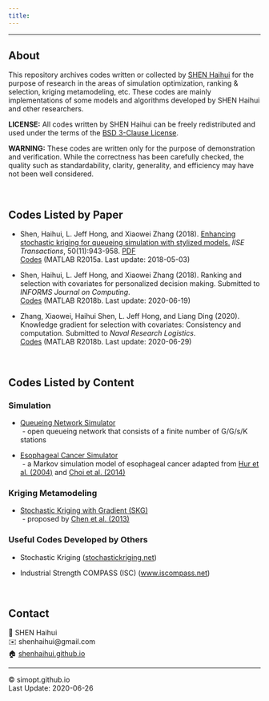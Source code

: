 ```yaml
---
title:
---
```

---

<!--&nbsp;    
<!-- insert one empty line -->
<!-- can also use "<a></a>" or "<br><br>"  -->

## About
This repository archives codes written or collected by [SHEN Haihui](https://shenhaihui.github.io) for the purpose of research in the areas of simulation optimization, ranking & selection, kriging metamodeling, etc.
These codes are mainly implementations of some models and algorithms developed by SHEN Haihui and other researchers.

**LICENSE:**
All codes written by SHEN Haihui can be freely redistributed and used under the terms of the
<a href="https://raw.githubusercontent.com/SimOpt/simopt.github.io/master/BSD License.txt" target="_blank">BSD 3-Clause License</a>.

**WARNING:**
These codes are written only for the purpose of demonstration and verification.
While the correctness has been carefully checked, the quality such as standardability, clarity, generality, and efficiency may have not been well considered.


&nbsp;    
## Codes Listed by Paper

* Shen, Haihui, L. Jeff Hong, and Xiaowei Zhang (2018).
<a href="https://doi.org/10.1080/24725854.2018.1465242" target="_blank">Enhancing stochastic kriging for queueing simulation with stylized models.</a>
*IISE Transactions*, 50(11):943-958.
<a href="https://shenhaihui.github.io/research/papers/SESK2018.pdf" target="_blank">PDF</a>  
[Codes](https://github.com/SimOpt/simopt.github.io/blob/master/code/paperSESK2018/SESK2018.zip?raw=true "Click to download the entire package")
(MATLAB R2015a. Last update: 2018-05-03)

* Shen, Haihui, L. Jeff Hong, and Xiaowei Zhang (2018). Ranking and selection with covariates for personalized decision making. Submitted to *INFORMS Journal on Computing*.  
[Codes](https://github.com/SimOpt/simopt.github.io/blob/master/code/paperR&S-C2020/R&S-C2020.zip?raw=true "Click to download the entire package")
(MATLAB R2018b. Last update: 2020-06-19)
<!-- <a href="https://arxiv.org/pdf/1710.02642.pdf" target="_blank">arXiv PDF</a> (an early version)  -->

* Zhang, Xiaowei, Haihui Shen, L. Jeff Hong, and Liang Ding (2020). Knowledge gradient for selection with covariates: Consistency and computation. Submitted to *Naval Research Logistics*.  
[Codes](https://github.com/SimOpt/simopt.github.io/blob/master/code/paperIKG2020/IKG2020.zip?raw=true "Click to download the entire package")
(MATLAB R2018b. Last update: 2020-06-29)

&nbsp;    
## Codes Listed by Content

### Simulation
* [Queueing Network Simulator](https://simopt.github.io/QNSim)  
&nbsp;- open queueing network that consists of a finite number of G/G/s/K stations

* [Esophageal Cancer Simulator](https://simopt.github.io/ECSim)    
&nbsp;- a Markov simulation model of esophageal cancer adapted from
<a href="https://doi.org/10.1093/jnci/djh039" target="_blank">Hur et al. (2004)</a>
and 
<a href="http://cancerpreventionresearch.aacrjournals.org/content/7/3/341" target="_blank">Choi et al. (2014)</a>

### Kriging Metamodeling
<!-- * Stochastic kriging, copyrighted by Barry L. Nelson et al. (2009) -->

* [Stochastic Kriging with Gradient (SKG)](https://simopt.github.io/SKG)    
&nbsp;- proposed by
<a href="https://doi.org/10.1287/opre.1120.1143" target="_blank">Chen et al. (2013)</a>

<!--
### Optimization via Simulation
* [Convergent Optimization via Most-Promising-Area Stochastic Search (COMPASS)]()    
&nbsp;- a locally convergent algorithm for discrete optimization via simulation    
&nbsp;- proposed by [Hong and Nelson (2006)](https://doi.org/10.1287/opre.1050.0237)
-->

<!--
* [Gaussian Process-based Search (GPS)](https://simopt.github.io/GPS)    
&nbsp;- a globally convergent algorithm for discrete optimization via simulation    
&nbsp;- proposed by [Sun et al. (2014)](https://doi.org/10.1287/opre.2014.1315)
-->

<!--
### Ranking & Selection
* [Ranking and Selection with Covariates (R&S-C)]()
-->

<!--
### Other Implementations
* [Queueing Network Approximation]()    
&nbsp;- a decomposition approximation of open finite-capacity queuing networks with BAS  
&nbsp;- proposed by [Osorio and Bierlaire (2009)](https://doi.org/10.1016/j.ejor.2008.04.035)
-->

### Useful Codes Developed by Others
* Stochastic Kriging 
(<a href="http://stochastickriging.net" target="_blank">stochastickriging.net</a>)

* Industrial Strength COMPASS (ISC) 
(<a href="http://www.iscompass.net" target="_blank">www.iscompass.net</a>)


<!--  **Example of <font color="red">colorful text in web view</font>** -->

&nbsp;    
## Contact

👨 SHEN Haihui  
✉️ shenhaihui<!-- -->@gmail.com  <!-- Disable auto-hyperlink -->  
🏠 [shenhaihui.github.io](https://shenhaihui.github.io)

---

© simopt.github.io  
Last Update: 2020-06-26
